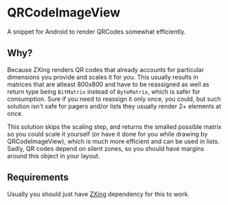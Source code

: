 # QRCodeImageView
A snippet for Android to render QRCodes somewhat efficiently.

## Why?

Because ZXing renders QR codes that already accounts for particular dimensions you provide and scales it for you. This usually results in matrices that are atleast 800x800 and have to be reassigned as well as return type being `BitMatrix` instead of `ByteMatrix`, which is safer for consumption. Sure if you need to reassign it only once, you could, but such solution isn't safe for pagers and/or lists they usually render 2+ elements at once. 

This solution skips the scaling step, and returns the smalled possible matrix so you could scale it yourself (or have it done for you while drawing by QRCodeImageView), which is much more efficient and can be used in lists. Sadly, QR codes depend on silent zones, so you should have margins around this object in your layout.

## Requirements

Usually you should just have [ZXing](https://github.com/zxing/zxing) dependency for this to work.
